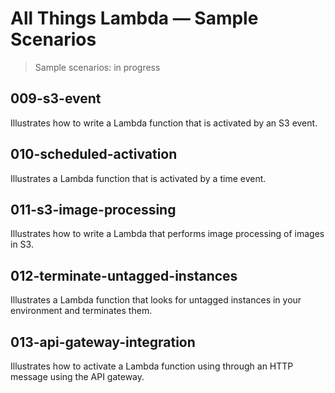 # All Things Lambda &mdash; Sample Scenarios
> Sample scenarios: in progress

## 009-s3-event
Illustrates how to write a Lambda function that is activated by an S3 event.

## 010-scheduled-activation
Illustrates a Lambda function that is activated by a time event.

## 011-s3-image-processing
Illustrates how to write a Lambda that performs image processing of images in S3.

## 012-terminate-untagged-instances
Illustrates a Lambda function that looks for untagged instances in your environment and terminates them.

## 013-api-gateway-integration
Illustrates how to activate a Lambda function using through an HTTP message using the API gateway.
